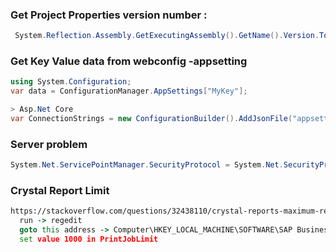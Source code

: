 
### Get Project Properties version number : 
 
 ```C#
  System.Reflection.Assembly.GetExecutingAssembly().GetName().Version.ToString();
```

### Get Key Value data from webconfig -appsetting
```C#
using System.Configuration;
var data = ConfigurationManager.AppSettings["MyKey"];

> Asp.Net Core
var ConnectionStrings = new ConfigurationBuilder().AddJsonFile("appsettings.json").Build().GetSection("ConnectionStrings")["DBConnection"];
```

### Server problem 
```C#
System.Net.ServicePointManager.SecurityProtocol = System.Net.SecurityProtocolType.Tls12 | System.Net.SecurityProtocolType.Tls11 | System.Net.SecurityProtocolType.Tls;
```

### Crystal Report Limit 
```cmd
https://stackoverflow.com/questions/32438110/crystal-reports-maximum-report-processing-jobs-limit-reached
  run -> regedit 
  goto this address -> Computer\HKEY_LOCAL_MACHINE\SOFTWARE\SAP BusinessObjects\Crystal Reports for .NET Framework 4.0\Report Application Server\InprocServer
  set value 1000 in PrintJobLimit
```
